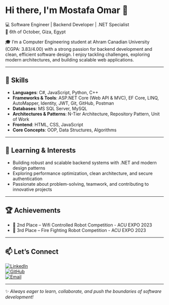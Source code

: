 # Hi there, I'm Mostafa Omar 👋  

💻 Software Engineer | Backend Developer | .NET Specialist  
📍 6th of October, Giza, Egypt  

🎓 I’m a Computer Engineering student at Ahram Canadian University (CGPA: 3.83/4.00) with a strong passion for backend development and clean, efficient software design. I enjoy tackling challenges, exploring modern architectures, and building scalable web applications.  

---

## 🔧 Skills
- **Languages**: C#, JavaScript, Python, C++  
- **Frameworks & Tools**: ASP.NET Core (Web API & MVC), EF Core, LINQ, AutoMapper, Identity, JWT, Git, GitHub, Postman  
- **Databases**: MS SQL Server, MySQL  
- **Architectures & Patterns**: N-Tier Architecture, Repository Pattern, Unit of Work  
- **Frontend**: HTML, CSS, JavaScript  
- **Core Concepts**: OOP, Data Structures, Algorithms  

---

## 🌱 Learning & Interests
- Building robust and scalable backend systems with .NET and modern design patterns  
- Exploring performance optimization, clean architecture, and secure authentication  
- Passionate about problem-solving, teamwork, and contributing to innovative projects  

---

## 🏆 Achievements
- 🥈 2nd Place – Wifi Controlled Robot Competition - ACU EXPO 2023
- 🥉 3rd Place – Fire Fighting Robot Competition - ACU EXPO 2023  

---

## 📫 Let’s Connect
[![LinkedIn](https://img.shields.io/badge/-LinkedIn-blue?logo=linkedin&logoColor=white)](https://www.linkedin.com/in/ras1an/)  
[![GitHub](https://img.shields.io/badge/-GitHub-black?logo=github&logoColor=white)](https://github.com/Ras1an)  
[![Email](https://img.shields.io/badge/Email-Contact%20Me-red?logo=gmail&logoColor=white)](mailto:mostafaomar112002@gmail.com)  

---

✨ *Always eager to learn, collaborate, and push the boundaries of software development!*  
